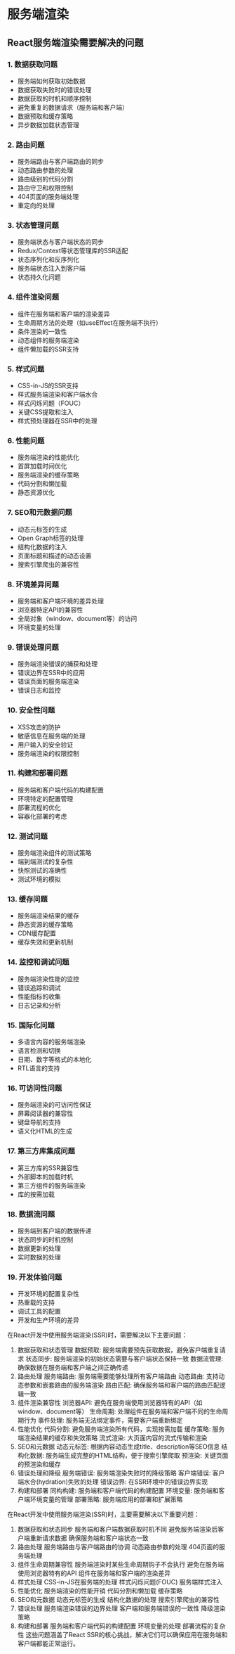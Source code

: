 # 服务端渲染

## React服务端渲染需要解决的问题

### 1. 数据获取问题

- 服务端如何获取初始数据
- 数据获取失败时的错误处理
- 数据获取的时机和顺序控制
- 避免重复的数据请求（服务端和客户端）
- 数据预取和缓存策略
- 异步数据加载状态管理

### 2. 路由问题

- 服务端路由与客户端路由的同步
- 动态路由参数的处理
- 路由级别的代码分割
- 路由守卫和权限控制
- 404页面的服务端处理
- 重定向的处理

### 3. 状态管理问题

- 服务端状态与客户端状态的同步
- Redux/Context等状态管理库的SSR适配
- 状态序列化和反序列化
- 服务端状态注入到客户端
- 状态持久化问题

### 4. 组件渲染问题

- 组件在服务端和客户端的渲染差异
- 生命周期方法的处理（如useEffect在服务端不执行）
- 条件渲染的一致性
- 动态组件的服务端渲染
- 组件懒加载的SSR支持

### 5. 样式问题
- CSS-in-JS的SSR支持
- 样式服务端渲染和客户端水合
- 样式闪烁问题（FOUC）
- 关键CSS提取和注入
- 样式预处理器在SSR中的处理

### 6. 性能问题
- 服务端渲染的性能优化
- 首屏加载时间优化
- 服务端渲染的缓存策略
- 代码分割和懒加载
- 静态资源优化

### 7. SEO和元数据问题
- 动态元标签的生成
- Open Graph标签的处理
- 结构化数据的注入
- 页面标题和描述的动态设置
- 搜索引擎爬虫的兼容性

### 8. 环境差异问题
- 服务端和客户端环境的差异处理
- 浏览器特定API的兼容性
- 全局对象（window、document等）的访问
- 环境变量的处理

### 9. 错误处理问题
- 服务端渲染错误的捕获和处理
- 错误边界在SSR中的应用
- 错误页面的服务端渲染
- 错误日志和监控

### 10. 安全性问题
- XSS攻击的防护
- 敏感信息在服务端的处理
- 用户输入的安全验证
- 服务端渲染的权限控制

### 11. 构建和部署问题
- 服务端和客户端代码的构建配置
- 环境特定的配置管理
- 部署流程的优化
- 容器化部署的考虑

### 12. 测试问题
- 服务端渲染组件的测试策略
- 端到端测试的复杂性
- 快照测试的准确性
- 测试环境的模拟

### 13. 缓存问题
- 服务端渲染结果的缓存
- 静态资源的缓存策略
- CDN缓存配置
- 缓存失效和更新机制

### 14. 监控和调试问题
- 服务端渲染性能的监控
- 错误追踪和调试
- 性能指标的收集
- 日志记录和分析

### 15. 国际化问题
- 多语言内容的服务端渲染
- 语言检测和切换
- 日期、数字等格式的本地化
- RTL语言的支持

### 16. 可访问性问题
- 服务端渲染的可访问性保证
- 屏幕阅读器的兼容性
- 键盘导航的支持
- 语义化HTML的生成

### 17. 第三方库集成问题
- 第三方库的SSR兼容性
- 外部脚本的加载时机
- 第三方组件的服务端渲染
- 库的按需加载

### 18. 数据流问题
- 服务端到客户端的数据传递
- 状态同步的时机控制
- 数据更新的处理
- 实时数据的处理

### 19. 开发体验问题
- 开发环境的配置复杂性
- 热重载的支持
- 调试工具的配置
- 开发和生产环境的差异



在React开发中使用服务端渲染(SSR)时，需要解决以下主要问题：
1. 数据获取和状态管理
数据预取: 服务端需要预先获取数据，避免客户端重复请求
状态同步: 服务端渲染的初始状态需要与客户端状态保持一致
数据流管理: 确保数据在服务端和客户端之间正确传递
1. 路由处理
服务端路由: 服务端需要能够处理所有客户端路由
动态路由: 支持动态参数和嵌套路由的服务端渲染
路由匹配: 确保服务端和客户端的路由匹配逻辑一致
1. 组件渲染兼容性
浏览器API: 避免在服务端使用浏览器特有的API（如window、document等）
生命周期: 处理组件在服务端和客户端不同的生命周期行为
事件处理: 服务端无法绑定事件，需要客户端重新绑定
1. 性能优化
代码分割: 避免服务端渲染所有代码，实现按需加载
缓存策略: 服务端渲染结果的缓存和失效策略
流式渲染: 大页面内容的流式传输和渲染
1. SEO和元数据
动态元标签: 根据内容动态生成title、description等SEO信息
结构化数据: 服务端生成完整的HTML结构，便于搜索引擎爬取
预渲染: 关键页面的预渲染和缓存
1. 错误处理和降级
服务端错误: 服务端渲染失败时的降级策略
客户端错误: 客户端水合(hydration)失败的处理
错误边界: 在SSR环境中的错误边界实现
1. 构建和部署
同构构建: 服务端和客户端代码的构建配置
环境变量: 服务端和客户端环境变量的管理
部署策略: 服务端应用的部署和扩展策略




在React开发中使用服务端渲染(SSR)时，主要需要解决以下重要问题：
1. 数据获取和状态同步
服务端和客户端数据获取时机不同
避免服务端渲染后客户端重新请求数据
确保服务端和客户端状态一致
2. 路由处理
服务端路由与客户端路由的协调
动态路由参数的处理
404页面的服务端处理
3. 组件生命周期兼容性
服务端渲染时某些生命周期钩子不会执行
避免在服务端使用浏览器特有的API
组件在服务端和客户端的渲染差异
4. 样式处理
CSS-in-JS在服务端的处理
样式闪烁问题(FOUC)
服务端样式注入
5. 性能优化
服务端渲染的性能开销
代码分割和懒加载
缓存策略
6. SEO和元数据
动态元标签的生成
结构化数据的处理
搜索引擎爬虫的兼容性
7. 错误处理
服务端渲染错误的边界处理
客户端和服务端错误的一致性
降级渲染策略
8. 构建和部署
服务端和客户端代码的构建配置
环境变量的处理
部署流程的复杂性
这些问题涵盖了React SSR的核心挑战，解决它们可以确保应用在服务端和客户端都能正常运行。